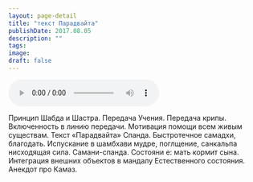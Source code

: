 ```yaml
---
layout: page-detail
title: "текст Парадвайта"
publishDate: 2017.08.05
description: ""
tags:
image:
draft: false
---
```


<audio title="2017.08.05 - текст Парадвайта.mp3" src="https://filer-api.advayta.org/v1.0/public/files/75900" controls=""></audio>

 Принцип Шабда и Шастра. Передача Учения. Передача крипы. Включенность в линию передачи. Мотивация помощи всем живым существам. Текст «Парадвайта» Спанда. Быстротечное самадхи, благодать. Испускание в шамбхави мудре, поглщение, санкальпа нисходящая сила. Самани-спанда. Состояни е: мать кормит сына. Интеграция внешних объектов в мандалу Естественного состояния. Анекдот про Камаз. 

  
